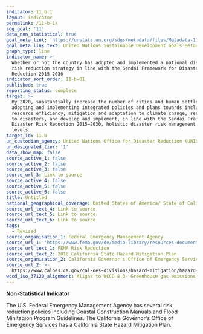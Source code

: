 ```yaml
---
indicator: 11.b.1
layout: indicator
permalink: /11-b-1/
sdg_goal: '11'
data_non_statistical: true
goal_meta_link: 'https://unstats.un.org/sdgs/metadata/files/Metadata-11-0B-01.pdf'
goal_meta_link_text: United Nations Sustainable Development Goals Metadata (PDF 4.0 MB)
graph_type: line
indicator_name: >-
  Whether or not the country has adopted and implemented a national disaster
  risk reduction strategy in line with the Sendai Framework for Disaster Risk
  Reduction 2015–2030
indicator_sort_order: 11-b-01
published: true
reporting_status: complete
target: >-
  By 2020, substantially increase the number of cities and human settlements
  adopting and implementing integrated policies and plans towards inclusion,
  resource efficiency, mitigation and adaptation to climate change, resilience
  to disasters, and develop and implement, in line with the Sendai Framework for
  Disaster Risk Reduction 2015–2030, holistic disaster risk management at all
  levels
target_id: 11.b
un_custodian_agency: United Nations Office for Disaster Reduction (UNISDR)
un_designated_tier: '1'
data_show_map: false
source_active_1: false
source_active_2: false
source_active_3: false
source_url_3: Link to source
source_active_4: false
source_active_5: false
source_active_6: false
title: Untitled
national_geographical_coverage: United States of America/ State of California
source_url_text_4: Link to source
source_url_text_5: Link to source
source_url_text_6: Link to source
tags:
  - Revised
source_organisation_1: Federal Emergency Management Agency
source_url_1: 'https://www.fema.gov/de/media-library/resources-documents/collections/455'
source_url_text_1: FEMA Risk Reduction
source_url_text_2: 2018 California State Hazard Mitigation Plan
source_organisation_2: California Governor's Office of Emergency Services
source_url_2: >-
  https://www.caloes.ca.gov/cal-oes-divisions/hazard-mitigation/hazard-mitigation-planning/state-hazard-mitigation-plan
wccd_iso_37120_alignment: Aligns to WCCD 8.3- Greenhouse gas emissions measured in tonnes per capita
---
```

**Non-Statistical Indicator**

The U.S. Federal Emergency Management Agency has several risk reduction policies including Coastal Construction Manuals and Flood Minitagion Program Guidelines. The California Governor's Office of Emergency Services has a California State Hazard Mitigation Plan.
